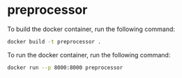 # preprocessor

To build the docker container, run the following command:

```bash
docker build -t preprocessor .
```

To run the docker container, run the following command:

```bash
docker run --p 8000:8000 preprocessor
```
